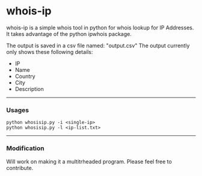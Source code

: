 # whois-ip

whois-ip is a simple whois tool in python for whois lookup for IP Addresses. It takes advantage of the python ipwhois package.

The output is saved in a csv file named: "output.csv" 
The output currently only shows these following details:
- IP
- Name
- Country
- City
- Description

---

### Usages
```
python whosisip.py -i <single-ip>
python whosisip.py -l <ip-list.txt>
```

---

### Modification
Will work on making it a multitrheaded program. Please feel free to contribute.